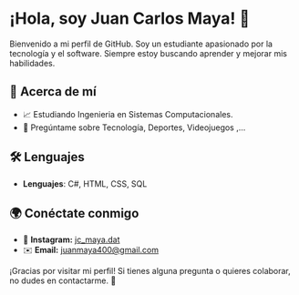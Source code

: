 # ¡Hola, soy Juan Carlos Maya! 👋

Bienvenido a mi perfil de GitHub. Soy un estudiante apasionado por la tecnología y el software. Siempre estoy buscando aprender y mejorar mis habilidades.

## 🚀 Acerca de mí

- 📈 Estudiando Ingenieria en Sistemas Computacionales.
- 🤔 Pregúntame sobre Tecnología, Deportes, Videojuegos ,...

## 🛠 Lenguajes

- **Lenguajes**: C#, HTML, CSS, SQL

## 🌍 Conéctate conmigo

- 📸 **Instagram:** [jc_maya.dat](https://www.instagram.com/jc_maya.dat/)
- ✉️ **Email:** juanmaya400@gmail.com
  
<!--
## 📝 Proyectos destacados

- [Proyecto 1](link-al-proyecto): Descripción breve del proyecto.
- [Proyecto 2](link-al-proyecto): Descripción breve del proyecto.
- [Proyecto 3](link-al-proyecto): Descripción breve del proyecto.
-->

¡Gracias por visitar mi perfil! Si tienes alguna pregunta o quieres colaborar, no dudes en contactarme. 🚀

